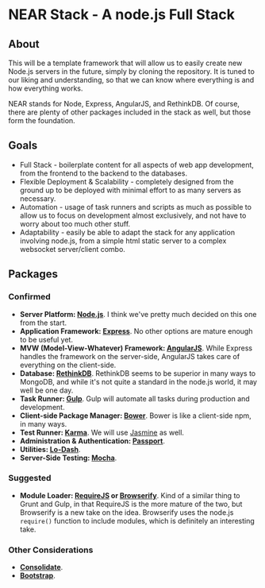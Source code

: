 # NEAR Stack - A node.js Full Stack
## About
This will be a template framework that will allow us to easily create new Node.js servers in the future, simply by cloning the repository. It is tuned to our liking and understanding, so that we can know where everything is and how everything works.

NEAR stands for Node, Express, AngularJS, and RethinkDB. Of course, there are plenty of other packages included in the stack as well, but those form the foundation.
## Goals
- Full Stack - boilerplate content for all aspects of web app development, from the frontend to the backend to the databases.
- Flexible Deployment & Scalability - completely designed from the ground up to be deployed with minimal effort to as many servers as necessary.
- Automation - usage of task runners and scripts as much as possible to allow us to focus on development almost exclusively, and not have to worry about too much other stuff.
- Adaptability - easily be able to adapt the stack for any application involving node.js, from a simple html static server to a complex websocket server/client combo.

## Packages
### Confirmed
- **Server Platform: [Node.js](http://nodejs.org/)**. I think we've pretty much decided on this one from the start.
- **Application Framework: [Express](http://expressjs.com/)**. No other options are mature enough to be useful yet.
- **MVW (Model-View-Whatever) Framework: [AngularJS](https://angularjs.org/)**. While Express handles the framework on the server-side, AngularJS takes care of everything on the client-side.
- **Database: [RethinkDB](http://rethinkdb.com/)**. RethinkDB seems to be superior in many ways to MongoDB, and while it's not quite a standard in the node.js world, it may well be one day.
- **Task Runner: [Gulp](http://gulpjs.com/)**. Gulp will automate all tasks during production and development.
- **Client-side Package Manager: [Bower](http://bower.io/)**. Bower is like a client-side npm, in many ways.
- **Test Runner: [Karma](http://karma-runner.github.io/0.12/index.html)**. We will use [Jasmine](http://jasmine.github.io/) as well.
- **Administration & Authentication: [Passport](http://passportjs.org/)**.
- **Utilities: [Lo-Dash](http://lodash.com/)**.
- **Server-Side Testing: [Mocha](http://visionmedia.github.io/mocha/)**.

### Suggested
- **Module Loader: [RequireJS](http://requirejs.org/) or [Browserify](http://browserify.org/)**. Kind of a similar thing to Grunt and Gulp, in that RequireJS is the more mature of the two, but Browserify is a new take on the idea. Browserify uses the node.js `require()` function to include modules, which is definitely an interesting take.

### Other Considerations
- **[Consolidate](https://github.com/visionmedia/consolidate.js/)**.
- **[Bootstrap](http://getbootstrap.com/)**.
